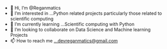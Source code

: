- 👋 Hi, I’m @Reganmatics
- 👀 I’m interested in ...Python related projects particularly those related to scientific computing
- 🌱 I’m currently learning ...Scientific computing with Python
- 💞️ I’m looking to collaborate on Data Science and Machine learning Projects
- 📫 How to reach me ...devreganmatics@gmail.com

<!---
Reganmatics/Reganmatics is a ✨ special ✨ repository because its `README.md` (this file) appears on your GitHub profile.
You can click the Preview link to take a look at your changes.
--->
